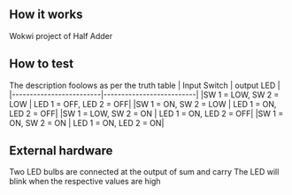 <!---

This file is used to generate your project datasheet. Please fill in the information below and delete any unused
sections.

You can also include images in this folder and reference them in the markdown. Each image must be less than
512 kb in size, and the combined size of all images must be less than 1 MB.
-->

## How it works

Wokwi project of Half Adder

## How to test
The description foolows as per the truth table
|        Input  Switch    |           output LED     |
|-------------------------|--------------------------|
|SW 1 = LOW, SW 2 = LOW   |  LED 1 = OFF, LED 2 = OFF|
|SW 1 =  ON, SW 2 = LOW   |  LED 1 =  ON, LED 2 = OFF|
|SW 1 = LOW, SW 2 =  ON   |  LED 1 =  ON, LED 2 = OFF|
|SW 1 =  ON, SW 2 =  ON   |  LED 1 =  ON, LED 2 =  ON|


## External hardware

Two LED bulbs are connected at the output of sum and carry The LED will blink when the respective values are high


